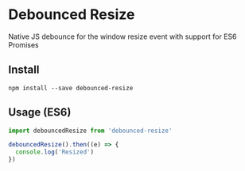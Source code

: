 # Debounced Resize
Native JS debounce for the window resize event with support for ES6 Promises

## Install
```shell
npm install --save debounced-resize
```

## Usage (ES6)
```js
import debouncedResize from 'debounced-resize'

debouncedResize().then((e) => {
  console.log('Resized')
})
```

